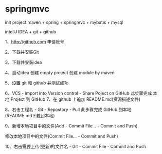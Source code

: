 # springmvc
init project
maven + spring + springmvc + mybatis + mysql

intellJ IDEA + git + github

1、http://github.com 申请账号

2、下载并安装Git

3、下载并安装idea

4、启动idea
    创建 empty project
    创建 module by maven
    
5、设置 git 和 github 并测试成功

6、VCS - import into Version control - Share Poject on GitHub
    此步骤完成 本地 Project 到 GitHub
7、在 github 上追加 README.md(资源描述文件)

8、右击工程名 - Git - Repostory - Pull
    此步骤完成 GitHub 到本地 (README.md下载到本地)
    
9、新增本地项目中的文件(Add - Commit File... - Commit and Push)

   修改本地项目中的文件(Commit File... - Commit and Push)
   
10、右击需要上传(更新)的文件名 - Git - Commit File - Commit and Push 